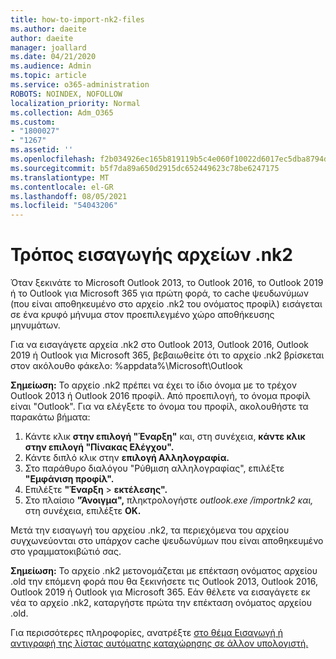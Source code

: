 ```yaml
---
title: how-to-import-nk2-files
ms.author: daeite
author: daeite
manager: joallard
ms.date: 04/21/2020
ms.audience: Admin
ms.topic: article
ms.service: o365-administration
ROBOTS: NOINDEX, NOFOLLOW
localization_priority: Normal
ms.collection: Adm_O365
ms.custom:
- "1800027"
- "1267"
ms.assetid: ''
ms.openlocfilehash: f2b034926ec165b819119b5c4e060f10022d6017ec5dba8794d18ee3e96c709a
ms.sourcegitcommit: b5f7da89a650d2915dc652449623c78be6247175
ms.translationtype: MT
ms.contentlocale: el-GR
ms.lasthandoff: 08/05/2021
ms.locfileid: "54043206"
---
```

# <a name="how-to-import-nk2-files"></a>Τρόπος εισαγωγής αρχείων .nk2 

Όταν ξεκινάτε το Microsoft Outlook 2013, το Outlook 2016, το Outlook 2019 ή το Outlook για Microsoft 365 για πρώτη φορά, το cache ψευδωνύμων (που είναι αποθηκευμένο στο αρχείο .nk2 του ονόματος προφίλ) εισάγεται σε ένα κρυφό μήνυμα στον προεπιλεγμένο χώρο αποθήκευσης μηνυμάτων.

Για να εισαγάγετε αρχεία .nk2 στο Outlook 2013, Outlook 2016, Outlook 2019 ή Outlook για Microsoft 365, βεβαιωθείτε ότι το αρχείο .nk2 βρίσκεται στον ακόλουθο φάκελο: %appdata%\Microsoft\Outlook

**Σημείωση:** Το αρχείο .nk2 πρέπει να έχει το ίδιο όνομα με το τρέχον Outlook 2013 ή Outlook 2016 προφίλ. Από προεπιλογή, το όνομα προφίλ είναι "Outlook". Για να ελέγξετε το όνομα του προφίλ, ακολουθήστε τα παρακάτω βήματα: 
1. Κάντε κλικ **στην επιλογή "Έναρξη"** και, στη συνέχεια, **κάντε κλικ στην επιλογή "Πίνακας Ελέγχου".**
2. Κάντε διπλό κλικ στην **επιλογή Αλληλογραφία.**
3. Στο παράθυρο διαλόγου "Ρύθμιση αλληλογραφίας", επιλέξτε **"Εμφάνιση προφίλ".**
4. Επιλέξτε **"Έναρξη**  >  **εκτέλεσης".**
5. Στο πλαίσιο **"Άνοιγμα",** πληκτρολογήστε *outlook.exe /importnk2 και,* στη συνέχεια, επιλέξτε **OK.** 

Μετά την εισαγωγή του αρχείου .nk2, τα περιεχόμενα του αρχείου συγχωνεύονται στο υπάρχον cache ψευδωνύμων που είναι αποθηκευμένο στο γραμματοκιβώτιό σας.

**Σημείωση:** Το αρχείο .nk2 μετονομάζεται με επέκταση ονόματος αρχείου .old την επόμενη φορά που θα ξεκινήσετε τις Outlook 2013, Outlook 2016, Outlook 2019 ή Outlook για Microsoft 365. Εάν θέλετε να εισαγάγετε εκ νέα το αρχείο .nk2, καταργήστε πρώτα την επέκταση ονόματος αρχείου .old.

Για περισσότερες πληροφορίες, ανατρέξτε [στο θέμα Εισαγωγή ή αντιγραφή της λίστας αυτόματης καταχώρησης σε άλλον υπολογιστή.](https://support.microsoft.com/help/2806550/how-to-import-nk2-files-into-outlook%)
